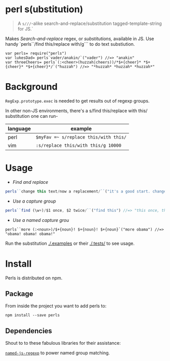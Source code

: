 # perl s(ubstitution)

> A `s///`-alike search-and-replace/substitution tagged-template-string for JS.`

Makes *Search-and-replace* regex, or *substitutions,* available in JS. Use handy `perls``/find this/replace with/g``` to do text substiution.

```
var perls= require("perls")
var lukesDad= perls`vader/anakin/`("vader") //=> "anakin"
var threeCheers= perls`(:<cheer>(huzzah|cheers))/*$+{cheer}* *$+{cheer}* *$+{cheer}*/`("huzzah") //=> "*huzzah* *huzzah* *huzzah*"
```


# Background

`RegExp.prototype.exec` is needed to get results out of regexp groups.

In other non-JS environments, there's a s/find this/replace with this/ substitution one can run-

| language | example |
| --- | --- |
| perl | `$myFav =~ s/replace this/with this/` |
| vim | `:s/replace this/with this/g 10000` |

# Usage

* *Find and replace*
```js
perls``change this text/now a replacement/``("it's a good start. change this text.) //=> "it's a good stat. now a replacement"
```

* *Use a capture group*
```js
perls``find (\w+)/$1 once, $2 twice/``("find this") //=> "this once, this twice"
```

* *Use a named capture grou*
```
perls``more (:<noun>)/$+{noun}! $+{noun}! $+{noun}`("more obama") //=> "obama! obama! obama!"
```

Run the substitution [./.examples](./.examples/) or their [./.tests/](./.tests/ ) to see usage.

# Install

Perls is distributed on npm.

## Package

From inside the project you want to add perls to:

`npm install --save perls`

## Dependencies

Shout to to these fabulous libraries for their assistance:

[`named-js-regexp`](https://github.com/edvinv/named-js-regexp) to power named group matching.
